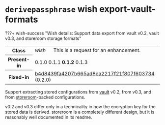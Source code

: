 # `derivepassphrase` wish export-vault-formats

???+ wish-success "Wish details: Support data export from vault v0.2, vault v0.3, and storeroom storage formats"
    <table id="bug-summary" markdown>
        <tr><th scope=col>Class<td><i>wish</i><td>This is a request for an enhancement.
        <tr><th scope=col>Present-in<td colspan=2>0.1.0 0.1.1 <b>0.1.2</b> 0.1.3
        <tr><th scope=col>Fixed-in<td colspan=2><a href="https://github.com/the-13th-letter/derivepassphrase/commit/b4d8439fa4207b665ad8ea2217f21f807f603734">b4d8439fa4207b665ad8ea2217f21f807f603734</a> (0.2.0)
    </table>

Support extracting stored configurations from [vault][] v0.2, from v0.3, and from [storeroom][]-backed configurations.

v0.2 and v0.3 differ only in a technicality in how the encryption key for the stored data is derived. storeroom is a completely different design, but it is reasonably well documented in its readme.

  [vault]: https://github.com/jcoglan/vault 'jcoglan/vault'
  [storeroom]: https://www.npmjs.com/package/storeroom 'npm:storeroom'
